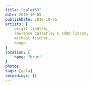 ```yaml
---
title: "gala#53"
date: 2010-10-05
publishDate: 2010-10-05
artists: [
    birgit liedtke,
    lawrence casserley & adam linson,
    michael fischer,
    knapp
]
location: {
    name: "brut"
}
photos:
tags: [gala]
recordings: []
---
```

